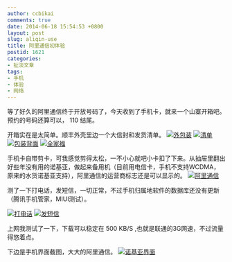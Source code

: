 ```yaml
---
author: ccbikai
comments: true
date: 2014-06-18 15:54:53 +0800
layout: post
slug: aliqin-use
title: 阿里通信初体验
postid: 1621
categories:
- 扯淡文章
tags:
- 手机
- 体验
- 网络
---
```

等了好久的阿里通信终于开放号码了，今天收到了手机卡，就来一个山寨开箱吧。预约的号码还算可以， 110 结尾。

<!-- more -->
开箱实在是太简单。顺丰外壳里边一个大信封和发货清单。
[![外包装](https://dn-mtimg.qbox.me/large/6257acd7jw1ehi81mfmnzj20hs0hs76f.jpg)](https://dn-mtimg.qbox.me/large/6257acd7jw1ehi81mfmnzj20hs0hs76f.jpg)
[![清单](https://dn-mtimg.qbox.me/large/6257acd7gw1ehiap103pkj21kw16o4l3.jpg)](https://dn-mtimg.qbox.me/large/6257acd7gw1ehiap103pkj21kw16o4l3.jpg)
[![包装背面](https://dn-mtimg.qbox.me/large/6257acd7gw1ehiarx9u5lj21i016otny.jpg)](https://dn-mtimg.qbox.me/large/6257acd7gw1ehiarx9u5lj21i016otny.jpg)
[![全家福](https://dn-mtimg.qbox.me/large/6257acd7gw1ehiasrfh77j21kw16oty6.jpg)](https://dn-mtimg.qbox.me/large/6257acd7gw1ehiasrfh77j21kw16oty6.jpg)

手机卡自带剪卡，可我感觉剪得太松，一不小心就吧小卡扣了下来。从抽屉里翻出好些年没有用的诺基亚，做起来备用机（目前用电信卡，手机不支持WCDMA，原来的水货诺基亚支持），阿里通信的运营商标志还是可以显示的。
[![阿里通信](https://dn-mtimg.qbox.me/large/6257acd7jw1ehi8jcnzlyj20hs0hsmzo.jpg)](https://dn-mtimg.qbox.me/large/6257acd7jw1ehi8jcnzlyj20hs0hsmzo.jpg)

测了一下打电话，发短信，一切正常，不过手机归属地软件的数据库还没有更新（腾讯手机管家，MIUI测试）。

[![打电话](https://dn-mtimg.qbox.me/large/6257acd7gw1ehibfvbivqj20f00qo0ug.jpg)](https://dn-mtimg.qbox.me/large/6257acd7gw1ehibfvbivqj20f00qo0ug.jpg)
[![发短信](https://dn-mtimg.qbox.me/large/6257acd7gw1ehibfx5w1uj20f00qot9z.jpg)](https://dn-mtimg.qbox.me/large/6257acd7gw1ehibfx5w1uj20f00qot9z.jpg)

上网我测试了一下，下载可以稳定在 500 KB/S ,也就是联通的3G网速，不过流量得悠着点。

下边是手机界面截图，大大的阿里通信。
[![诺基亚界面](https://dn-mtimg.qbox.me/large/6257acd7gw1ehibccx13mj20a00hstcg.jpg)](https://dn-mtimg.qbox.me/large/6257acd7gw1ehibccx13mj20a00hstcg.jpg)
